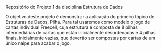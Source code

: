 Repositório do Projeto 1 da disciplina Estrutura de Dados

O objetivo deste projeto é demonstrar a aplicação do primeiro tópico de Estruturas de Dados, Pilha.
Para tal usaremos como modelo o jogo de cartas individual Freecell, cuja estrutura é composta de 8
pilhas intermediárias de cartas que estão inicialmente desordenadas e 4 pilhas finais, inicialmente
vazias, que deverão ser compostas por cartas de um único naipe para acabar o jogo.
